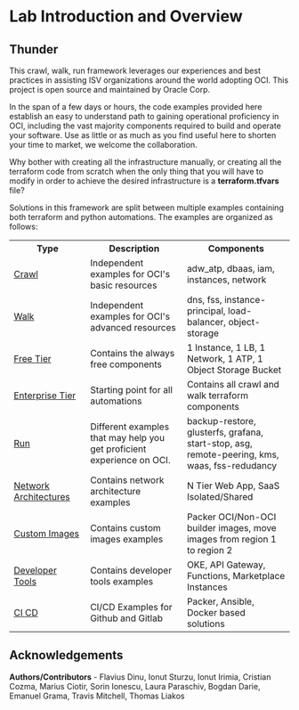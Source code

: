 # Lab Introduction and Overview #

## Thunder

This crawl, walk, run framework leverages our experiences and best practices in assisting
ISV organizations around the world adopting OCI. This project is open source and maintained by Oracle Corp.

In the span of a few days or hours, the code examples provided here establish an easy to understand path to gaining operational proficiency in OCI, including the vast majority components required to build and operate your software. Use as little or as much as you find useful here to shorten your time to market, we welcome the collaboration.

Why bother with creating all the infrastructure manually, or creating all the terraform code from scratch when the only thing that you will have to modify in order to achieve the desired infrastructure is a **terraform.tfvars** file?

Solutions in this framework are split between multiple examples containing both terraform and python automations.
The examples are organized as follows:

<table>
  <tr>
    <th width="200">Type</th>
    <th width="400">Description</th>
    <th width="400">Components</th>
  </tr>
  <tr>
    <td><a href="?lab=lab-4-crawl-walk">Crawl</td>
    <td>Independent examples for OCI's basic resources</td>
    <td>adw_atp, dbaas, iam, instances, network</td>
  </tr>
  <tr>
    <td><a href="?lab=lab-4-crawl-walk">Walk</td>
    <td>Independent examples for OCI's advanced resources</td>
    <td>dns, fss, instance-principal, load-balancer, object-storage</td>
  </tr>
  <tr>
    <td><a href="?lab=lab-5-free-tier">Free Tier</td>
    <td>Contains the always free components</td>
    <td>1 Instance, 1 LB, 1 Network, 1 ATP, 1 Object Storage Bucket</td>
  </tr>
  <tr>
    <td><a href="?lab=lab-6-enterprise-tier">Enterprise Tier</td>
    <td>Starting point for all automations</td>
    <td>Contains all crawl and walk terraform components</td>
  </tr>
  <tr>
    <td><a href="?lab=lab-7-run-examples">Run</td>
    <td>Different examples that may help you get proficient experience on OCI.</td>
    <td>backup-restore, glusterfs, grafana, start-stop, asg, remote-peering, kms, waas, fss-redudancy</td>
  </tr>
  <tr>
    <td><a href="?lab=lab-8-network-architectures">Network Architectures</td>
    <td>Contains network architecture examples</td>
    <td>N Tier Web App, SaaS Isolated/Shared</td>
  </tr>
    <tr>
    <td><a href="?lab=lab-9-custom-images">Custom Images</td>
    <td>Contains custom images examples</td>
    <td>Packer OCI/Non-OCI builder images, move images from region 1 to region 2</td>
  </tr>
  </tr>
    <tr>
    <td><a href="?lab=lab-10-dev-tools">Developer Tools</td>
    <td>Contains developer tools examples</td>
    <td>OKE, API Gateway, Functions, Marketplace Instances</td>
  </tr>
  </tr>
    <tr>
    <td><a href="?lab=lab-11-ci-cd">CI CD</td>
    <td>CI/CD Examples for Github and Gitlab</td>
    <td>Packer, Ansible, Docker based solutions</td>
  </tr>
</table>


## Acknowledgements

**Authors/Contributors** - Flavius Dinu, Ionut Sturzu, Ionut Irimia, Cristian Cozma, Marius Ciotir, Sorin Ionescu, Laura Paraschiv, Bogdan Darie, Emanuel Grama, Travis Mitchell, Thomas Liakos
